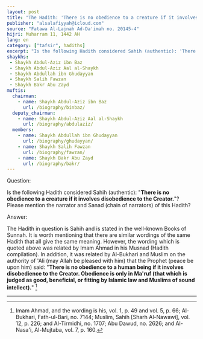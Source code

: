 ```yaml
---
layout: post
title: "The Hadith: 'There is no obedience to a creature if it involves disobedience to the Creator'"
publisher: "alsalafiyyah@icloud.com"
source: "Fatawa Al-Lajnah Ad-Da'imah no. 20145-4"
hijri: Muharram 11, 1442 AH
lang: en
category: ["tafsir", hadiths]
excerpt: "Is the following Hadith considered Sahih (authentic): 'There is no obedience to a creature if it involves disobedience to the Creator'? Please mention the narrator and Sanad (chain of narrators) of this Hadith?"
shaykhs: 
 - Shaykh Abdul-Aziz ibn Baz
 - Shaykh Abdul-Aziz Aal al-Shaykh
 - Shaykh Abdullah ibn Ghudayyan
 - Shaykh Salih Fawzan
 - Shaykh Bakr Abu Zayd
muftis:
  chairman: 
    - name: Shaykh Abdul-Aziz ibn Baz
      url: /biography/binbaz/
  deputy_chairman:
    - name: Shaykh Abdul-Aziz Aal al-Shaykh
      url: /biography/abdulaziz/
  members: 
    - name: Shaykh Abdullah ibn Ghudayyan
      url: /biography/ghudayyan/
    - name: Shaykh Salih Fawzan
      url: /biography/fawzan/
    - name: Shaykh Bakr Abu Zayd
      url: /biography/bakr/
---
```


Question: 

Is the following Hadith considered Sahih (authentic): "**There is no obedience to a creature if it involves disobedience to the Creator.**"? Please mention the narrator and Sanad (chain of narrators) of this Hadith?

Answer:

The Hadith in question is Sahih and is stated in the well-known Books of Sunnah. It is worth mentioning that there are similar wordings of the same Hadith that all give the same meaning. However, the wording which is quoted above was related by Imam Ahmad in his Musnad (Hadith compilation). In addition, it was related by Al-Bukhari and Muslim on the authority of 'Ali (may Allah be pleased with him) that the Prophet (peace be upon him) said: "**There is no obedience to a human being if it involves disobedience to the Creator. Obedience is only in Ma'ruf (that which is judged as good, beneficial, or fitting by Islamic law and Muslims of sound intellect).**" [^1]

---

[^1]: Imam Ahmad, and the wording is his, vol. 1, p. 49 and vol. 5, p. 66; Al-Bukhari, Fath-ul-Bari, no. 7144; Muslim, Sahih [Sharh Al-Nawawi], vol. 12, p. 226; and Al-Tirmidhi, no. 1707; Abu Dawud, no. 2626; and Al-Nasa'i, Al-Mujtaba, vol. 7, p. 160.
